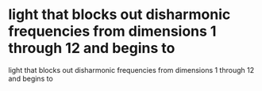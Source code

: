 # light that blocks out disharmonic frequencies from dimensions 1 through 12 and begins to

light that blocks out disharmonic frequencies from dimensions 1 through 12 and begins to